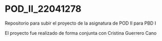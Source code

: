 # POD_II_22041278
Repositorio para subir el proyecto de la asignatura de POD II para PBD I

El proyecto fue realizado de forma conjunta con Cristina Guerrero Cano